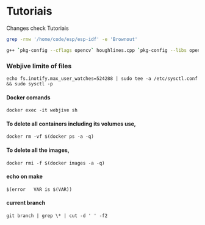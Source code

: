 # Tutoriais
Changes check
Tutoriais
```bash
grep -rnw '/home/code/esp/esp-idf' -e 'Brownout'
```

```bash
g++ `pkg-config --cflags opencv` houghlines.cpp `pkg-config --libs opencv` -o hough
```

### Webjive limite of files

```
echo fs.inotify.max_user_watches=524288 | sudo tee -a /etc/sysctl.conf && sudo sysctl -p
```
#### Docker comands

```
docker exec -it webjive sh
```

#### To delete all containers including its volumes use,
```
docker rm -vf $(docker ps -a -q)
```
#### To delete all the images,
```
docker rmi -f $(docker images -a -q)
```

#### echo on make
```
$(error   VAR is $(VAR))
```

#### current branch
```
git branch | grep \* | cut -d ' ' -f2
```
